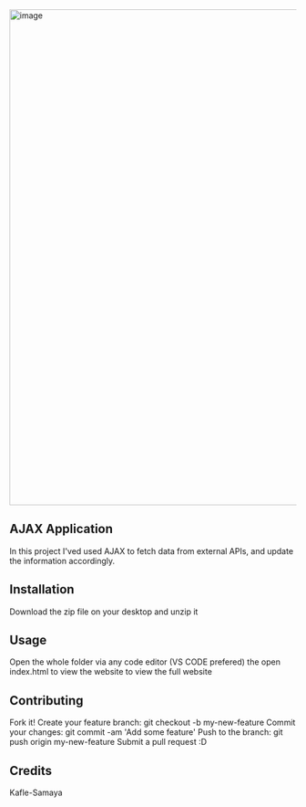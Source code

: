 <img width="869" alt="image" src="https://github.com/samaya007/kafle-samaya-AJAX/assets/121986334/d7bf9d42-6a17-4214-9802-10b832659e95">

## AJAX Application
In this project I'ved used AJAX to fetch data from external APIs, and update the information accordingly.

## Installation
Download the zip file on your desktop and unzip it

## Usage
Open the whole folder via any code editor (VS CODE prefered) the open index.html to view the website to view the full website

## Contributing
Fork it!
Create your feature branch: git checkout -b my-new-feature
Commit your changes: git commit -am 'Add some feature'
Push to the branch: git push origin my-new-feature
Submit a pull request :D

## Credits
Kafle-Samaya
